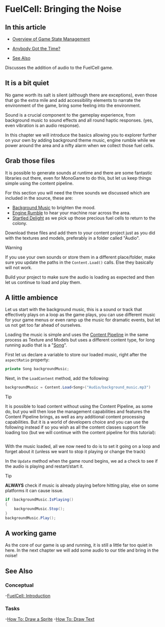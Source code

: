 # FuelCell: Bringing the Noise

## In this article

- [Overview of Game State Management](#overview-of-game-state-management)
- [Anybody Got the Time?](#anybody-got-the-time)

- [See Also](#see-also)

Discusses the addition of audio to the FuelCell game.

## It is a bit quiet

No game worth its salt is silent (although there are exceptions), even those that go the extra mile and add accessibility elements to narrate the environment of the game, bring some feeling into the environment.

Sound is a crucial component to the gameplay experience, from background music to sound effects and all round haptic responses. (yes, even vibration is an audio response).

In this chapter we will introduce the basics allowing you to explorer further on your own by adding background theme music, engine rumble while we power around the area and a nifty alarm when we collect those fuel cells.

## Grab those files

It is possible to generate sounds at runtime and there are some fantastic libraries out there, even for MonoGame to do this, but let us keep things simple using the content pipeline.

For this section you will need the three sounds we discussed which are included in the source, these are:

- [Background Music]() to brighten the mood.
- [Engine Rumble]() to hear your machine roar across the area.
- [Startled Delight]() as we pick up those precious fuel cells to return to the colony.

Download these files and add them to your content project just as you did with the textures and models, preferably in a folder called "Audio".

> [!WARNING]
> If you use your own sounds or store them in a different place/folder, make sure you update the paths in the `Content.Load()` calls.  Else they basically will not work.

Build your project to make sure the audio is loading as expected and then let us continue to load and play them.

## A little ambience

Let us start with the background music, this is a sound or track that effectively plays on a loop as the game plays, you can use different music for your game menus or even ramp up the music for dramatic events, but let us not get too far ahead of ourselves.

Loading the music is simple and uses the [Content Pipeline]() in the same process as Texture and Models but uses a different content type, for long running audio that is a "[Song]()".

First let us declare a variable to store our loaded music, right after the `aspectRatio` property:

```csharp
private Song backgroundMusic;
```

Next, in the `LoadContent` method, add the following:

```csharp
backgroundMusic = Content.Load<Song>("Audio/background_music.mp3")
```

> [!TIP]
> It is possible to load content without using the Content Pipeline, as some do, but you will then lose the management capabilities and features the Content Pipeline brings, as well as any additional content processing capabilities.
> But it is a world of developers choice and you can use the following instead if so you wish as all the content classes support file loading too (but we will continue with the content pipeline for this tutorial):
>
> ```csharp
> ```

With the music loaded, all we now need to do is to set it going on a loop and forget about it (unless we want to stop it playing or change the track)

In the `Update` method when the game round begins, we ad a check to see if the audio is playing and restart/start it.

> [!TIP]
> **ALWAYS** check if music is already playing before hitting play, else on some platforms it can cause issue.

```csharp
if (backgroundMusic.IsPlaying()
{
    backgroundMusic.Stop();
}
backgroundMusic.Play();
```




## A working game

As the core of our game is up and running, it is still a little far too quiet in here.  In the next chapter we will add some audio to our title and bring in the noise!

## See Also

### Conceptual

-[FuelCell: Introduction]()

### Tasks

-[How To: Draw a Sprite]()
-[How To: Draw Text]()